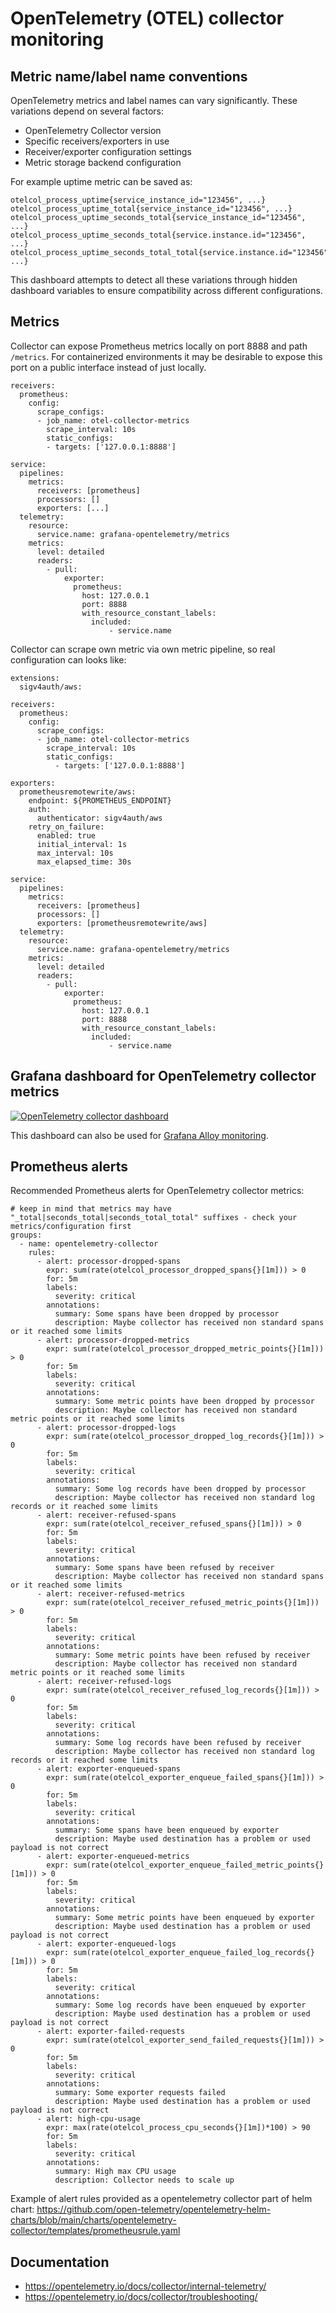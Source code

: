 # OpenTelemetry (OTEL) collector monitoring

## Metric name/label name conventions

OpenTelemetry metrics and label names can vary significantly. These variations depend on several factors:

- OpenTelemetry Collector version
- Specific receivers/exporters in use
- Receiver/exporter configuration settings
- Metric storage backend configuration

For example uptime metric can be saved as:
```
otelcol_process_uptime{service_instance_id="123456", ...}
otelcol_process_uptime_total{service_instance_id="123456", ...}
otelcol_process_uptime_seconds_total{service_instance_id="123456", ...}
otelcol_process_uptime_seconds_total{service.instance.id="123456", ...}
otelcol_process_uptime_seconds_total_total{service.instance.id="123456", ...}
```

This dashboard attempts to detect all these variations through hidden dashboard variables 
to ensure compatibility across different configurations.

## Metrics

Collector can expose Prometheus metrics locally on port 8888 and path 
`/metrics`. For containerized environments it may be desirable to expose this 
port on a public interface instead of just locally.

```
receivers:
  prometheus:
    config:
      scrape_configs:
      - job_name: otel-collector-metrics
        scrape_interval: 10s
        static_configs:
        - targets: ['127.0.0.1:8888']

service:
  pipelines:
    metrics:
      receivers: [prometheus]
      processors: []
      exporters: [...]
  telemetry:
    resource:
      service.name: grafana-opentelemetry/metrics
    metrics:
      level: detailed
      readers:
        - pull:
            exporter:
              prometheus:
                host: 127.0.0.1
                port: 8888
                with_resource_constant_labels:
                  included:
                      - service.name
```

Collector can scrape own metric via own metric pipeline, so real configuration 
can looks like:
```
extensions:
  sigv4auth/aws:

receivers:
  prometheus:
    config:
      scrape_configs:
      - job_name: otel-collector-metrics
        scrape_interval: 10s
        static_configs:
          - targets: ['127.0.0.1:8888']

exporters:
  prometheusremotewrite/aws:
    endpoint: ${PROMETHEUS_ENDPOINT}
    auth:
      authenticator: sigv4auth/aws
    retry_on_failure:
      enabled: true
      initial_interval: 1s
      max_interval: 10s
      max_elapsed_time: 30s

service:
  pipelines:
    metrics:
      receivers: [prometheus]
      processors: []
      exporters: [prometheusremotewrite/aws]
  telemetry:
    resource:
      service.name: grafana-opentelemetry/metrics
    metrics:
      level: detailed
      readers:
        - pull:
            exporter:
              prometheus:
                host: 127.0.0.1
                port: 8888
                with_resource_constant_labels:
                  included:
                      - service.name
```

## Grafana dashboard for OpenTelemetry collector metrics

[![OpenTelemetry collector dashboard](dashboard/opentelemetry-collector-dashboard.png)](https://github.com/monitoringartist/opentelemetry-collector-monitoring/tree/main/dashboard)

This dashboard can also be used for [Grafana Alloy monitoring](doc/grafana-alloy-monitoring.md).

## Prometheus alerts

Recommended Prometheus alerts for OpenTelemetry collector metrics:
```
# keep in mind that metrics may have "_total|seconds_total|seconds_total_total" suffixes - check your metrics/configuration first
groups:
  - name: opentelemetry-collector
    rules:
      - alert: processor-dropped-spans
        expr: sum(rate(otelcol_processor_dropped_spans{}[1m])) > 0
        for: 5m
        labels:
          severity: critical
        annotations:
          summary: Some spans have been dropped by processor
          description: Maybe collector has received non standard spans or it reached some limits
      - alert: processor-dropped-metrics
        expr: sum(rate(otelcol_processor_dropped_metric_points{}[1m])) > 0
        for: 5m
        labels:
          severity: critical
        annotations:
          summary: Some metric points have been dropped by processor
          description: Maybe collector has received non standard metric points or it reached some limits
      - alert: processor-dropped-logs
        expr: sum(rate(otelcol_processor_dropped_log_records{}[1m])) > 0
        for: 5m
        labels:
          severity: critical
        annotations:
          summary: Some log records have been dropped by processor
          description: Maybe collector has received non standard log records or it reached some limits
      - alert: receiver-refused-spans
        expr: sum(rate(otelcol_receiver_refused_spans{}[1m])) > 0
        for: 5m
        labels:
          severity: critical
        annotations:
          summary: Some spans have been refused by receiver
          description: Maybe collector has received non standard spans or it reached some limits
      - alert: receiver-refused-metrics
        expr: sum(rate(otelcol_receiver_refused_metric_points{}[1m])) > 0
        for: 5m
        labels:
          severity: critical
        annotations:
          summary: Some metric points have been refused by receiver
          description: Maybe collector has received non standard metric points or it reached some limits
      - alert: receiver-refused-logs
        expr: sum(rate(otelcol_receiver_refused_log_records{}[1m])) > 0
        for: 5m
        labels:
          severity: critical
        annotations:
          summary: Some log records have been refused by receiver
          description: Maybe collector has received non standard log records or it reached some limits
      - alert: exporter-enqueued-spans
        expr: sum(rate(otelcol_exporter_enqueue_failed_spans{}[1m])) > 0
        for: 5m
        labels:
          severity: critical
        annotations:
          summary: Some spans have been enqueued by exporter
          description: Maybe used destination has a problem or used payload is not correct
      - alert: exporter-enqueued-metrics
        expr: sum(rate(otelcol_exporter_enqueue_failed_metric_points{}[1m])) > 0
        for: 5m
        labels:
          severity: critical
        annotations:
          summary: Some metric points have been enqueued by exporter
          description: Maybe used destination has a problem or used payload is not correct
      - alert: exporter-enqueued-logs
        expr: sum(rate(otelcol_exporter_enqueue_failed_log_records{}[1m])) > 0
        for: 5m
        labels:
          severity: critical
        annotations:
          summary: Some log records have been enqueued by exporter
          description: Maybe used destination has a problem or used payload is not correct
      - alert: exporter-failed-requests
        expr: sum(rate(otelcol_exporter_send_failed_requests{}[1m])) > 0
        for: 5m
        labels:
          severity: critical
        annotations:
          summary: Some exporter requests failed
          description: Maybe used destination has a problem or used payload is not correct
      - alert: high-cpu-usage
        expr: max(rate(otelcol_process_cpu_seconds{}[1m])*100) > 90
        for: 5m
        labels:
          severity: critical
        annotations:
          summary: High max CPU usage
          description: Collector needs to scale up
```

Example of alert rules provided as a opentelemetry collector part of helm chart: https://github.com/open-telemetry/opentelemetry-helm-charts/blob/main/charts/opentelemetry-collector/templates/prometheusrule.yaml

## Documentation

- https://opentelemetry.io/docs/collector/internal-telemetry/
- https://opentelemetry.io/docs/collector/troubleshooting/
